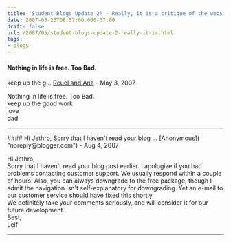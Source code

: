 ```yaml
---
title: 'Student Blogs Update 2! - Really, it is a critique of the website that I am using for the student blogs'
date: 2007-05-25T08:37:00.000-07:00
draft: false
url: /2007/05/student-blogs-update-2-really-it-is.html
tags: 
- blogs
---
```


#### Nothing in life is free. Too Bad.  
keep up the g...
[Reuel and Ana](https://www.blogger.com/profile/15156183525280017504 "noreply@blogger.com") - <time datetime="2007-05-30T17:40:00.000-07:00">May 3, 2007</time>

Nothing in life is free. Too Bad.  
keep up the good work  
love  
dad
<hr />
#### Hi Jethro,  
Sorry that I haven't read your blog ...
[Anonymous]( "noreply@blogger.com") - <time datetime="2007-08-09T04:44:00.000-07:00">Aug 4, 2007</time>

Hi Jethro,  
Sorry that I haven't read your blog post earlier. I apologize if you had problems contacting customer support. We usually respond within a couple of hours. Also, you can always downgrade to the free package, though I admit the navigation isn't self-explanatory for downgrading. Yet an e-mail to our customer service should have fixed this shortly.  
We definitely take your comments seriously, and will consider it for our future development.  
Best,  
Leif
<hr />
